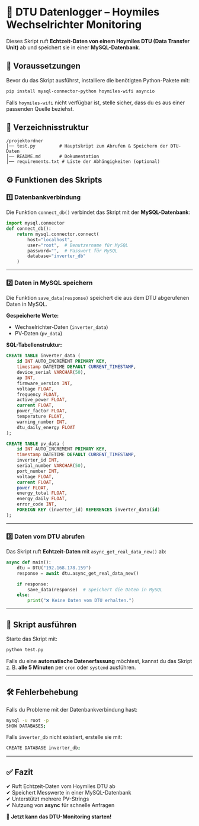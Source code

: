 # 📡 DTU Datenlogger – Hoymiles Wechselrichter Monitoring

Dieses Skript ruft **Echtzeit-Daten von einem Hoymiles DTU (Data Transfer Unit)** ab und speichert sie in einer **MySQL-Datenbank**.

## 🚀 Voraussetzungen

Bevor du das Skript ausführst, installiere die benötigten Python-Pakete mit:

```sh
pip install mysql-connector-python hoymiles-wifi asyncio
```

Falls `hoymiles-wifi` nicht verfügbar ist, stelle sicher, dass du es aus einer passenden Quelle beziehst.

## 📂 Verzeichnisstruktur

```
/projektordner
│── test.py         # Hauptskript zum Abrufen & Speichern der DTU-Daten
│── README.md       # Dokumentation
│── requirements.txt # Liste der Abhängigkeiten (optional)
```

## ⚙️ Funktionen des Skripts

### 1️⃣ **Datenbankverbindung**
Die Funktion `connect_db()` verbindet das Skript mit der **MySQL-Datenbank**:

```python
import mysql.connector
def connect_db():
    return mysql.connector.connect(
        host="localhost",
        user="root",  # Benutzername für MySQL
        password="",  # Passwort für MySQL
        database="inverter_db"
    )
```

---

### 2️⃣ **Daten in MySQL speichern**
Die Funktion `save_data(response)` speichert die aus dem DTU abgerufenen Daten in MySQL.

**Gespeicherte Werte:**
- Wechselrichter-Daten (`inverter_data`)
- PV-Daten (`pv_data`)

**SQL-Tabellenstruktur:**
```sql
CREATE TABLE inverter_data (
    id INT AUTO_INCREMENT PRIMARY KEY,
    timestamp DATETIME DEFAULT CURRENT_TIMESTAMP,
    device_serial VARCHAR(50),
    ap INT,
    firmware_version INT,
    voltage FLOAT,
    frequency FLOAT,
    active_power FLOAT,
    current FLOAT,
    power_factor FLOAT,
    temperature FLOAT,
    warning_number INT,
    dtu_daily_energy FLOAT
);

CREATE TABLE pv_data (
    id INT AUTO_INCREMENT PRIMARY KEY,
    timestamp DATETIME DEFAULT CURRENT_TIMESTAMP,
    inverter_id INT,
    serial_number VARCHAR(50),
    port_number INT,
    voltage FLOAT,
    current FLOAT,
    power FLOAT,
    energy_total FLOAT,
    energy_daily FLOAT,
    error_code INT,
    FOREIGN KEY (inverter_id) REFERENCES inverter_data(id)
);
```

---

### 3️⃣ **Daten vom DTU abrufen**
Das Skript ruft **Echtzeit-Daten** mit `async_get_real_data_new()` ab:

```python
async def main():
    dtu = DTU("192.168.178.159")
    response = await dtu.async_get_real_data_new()

    if response:
        save_data(response)  # Speichert die Daten in MySQL
    else:
        print("❌ Keine Daten vom DTU erhalten.")
```

---

## 🔧 **Skript ausführen**
Starte das Skript mit:

```sh
python test.py
```

Falls du eine **automatische Datenerfassung** möchtest, kannst du das Skript z. B. **alle 5 Minuten** per `cron` oder `systemd` ausführen.

---

## 🛠 **Fehlerbehebung**
Falls du Probleme mit der Datenbankverbindung hast:
```sh
mysql -u root -p
SHOW DATABASES;
```
Falls `inverter_db` nicht existiert, erstelle sie mit:
```sh
CREATE DATABASE inverter_db;
```

---

## ✅ **Fazit**
✔ Ruft Echtzeit-Daten vom Hoymiles DTU ab  
✔ Speichert Messwerte in einer MySQL-Datenbank  
✔ Unterstützt mehrere PV-Strings  
✔ Nutzung von **async** für schnelle Anfragen  

🚀 **Jetzt kann das DTU-Monitoring starten!**
